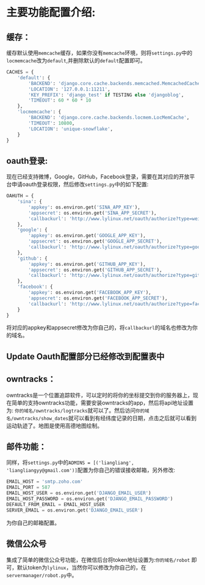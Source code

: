 # 主要功能配置介绍:

## 缓存：

缓存默认使用`memcache`缓存，如果你没有`memcache`环境，则将`settings.py`中的`locmemcache`改为`default`,并删除默认的`default`配置即可。
```python
CACHES = {
    'default': {
        'BACKEND': 'django.core.cache.backends.memcached.MemcachedCache',
        'LOCATION': '127.0.0.1:11211',
        'KEY_PREFIX': 'django_test' if TESTING else 'djangoblog',
        'TIMEOUT': 60 * 60 * 10
    },
    'locmemcache': {
        'BACKEND': 'django.core.cache.backends.locmem.LocMemCache',
        'TIMEOUT': 10800,
        'LOCATION': 'unique-snowflake',
    }
}
```
## oauth登录:

现在已经支持微博，Google，GitHub，Facebook登录，需要在其对应的开放平台申请oauth登录权限，然后修改`settings.py`中的如下配置:
```python
OAHUTH = {
    'sina': {
        'appkey': os.environ.get('SINA_APP_KEY'),
        'appsecret': os.environ.get('SINA_APP_SECRET'),
        'callbackurl': 'http://www.lylinux.net/oauth/authorize?type=weibo'
    },
    'google': {
        'appkey': os.environ.get('GOOGLE_APP_KEY'),
        'appsecret': os.environ.get('GOOGLE_APP_SECRET'),
        'callbackurl': 'http://www.lylinux.net/oauth/authorize?type=google'
    },
    'github': {
        'appkey': os.environ.get('GITHUB_APP_KEY'),
        'appsecret': os.environ.get('GITHUB_APP_SECRET'),
        'callbackurl': 'http://www.lylinux.net/oauth/authorize?type=github'
    },
    'facebook': {
        'appkey': os.environ.get('FACEBOOK_APP_KEY'),
        'appsecret': os.environ.get('FACEBOOK_APP_SECRET'),
        'callbackurl': 'http://www.lylinux.net/oauth/authorize?type=facebook'
    }
}
```
将对应的appkey和appsecret修改为你自己的，将`callbackurl`的域名也修改为你的域名。
## Update Oauth配置部分已经修改到配置表中

## owntracks：
owntracks是一个位置追踪软件，可以定时的将你的坐标提交到你的服务器上，现在简单的支持owntracks功能，需要安装owntracks的app，然后将api地址设置为:
`你的域名/owntracks/logtracks`就可以了。然后访问`你的域名/owntracks/show_dates`就可以看到有经纬度记录的日期，点击之后就可以看到运动轨迹了。地图是使用高德地图绘制。

## 邮件功能：
同样，将`settings.py`中的`ADMINS = [('liangliang', 'liangliangyy@gmail.com')]`配置为你自己的错误接收邮箱，另外修改:
```python
EMAIL_HOST = 'smtp.zoho.com'
EMAIL_PORT = 587
EMAIL_HOST_USER = os.environ.get('DJANGO_EMAIL_USER')
EMAIL_HOST_PASSWORD = os.environ.get('DJANGO_EMAIL_PASSWORD')
DEFAULT_FROM_EMAIL = EMAIL_HOST_USER
SERVER_EMAIL = os.environ.get('DJANGO_EMAIL_USER')
```
为你自己的邮箱配置。

## 微信公众号
集成了简单的微信公众号功能，在微信后台将token地址设置为:`你的域名/robot` 即可，默认token为`lylinux`，当然你可以修改为你自己的，在`servermanager/robot.py`中。
